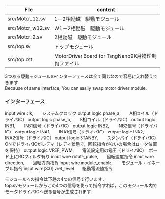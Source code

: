   
|File|content|
|---|---|
src/Motor_12.sv | 1－2相励磁　駆動モジュール  
src/Motor_w12.sv | W1－2相励磁　駆動モジュール  
src/Motor_2.sv | 2相励磁　駆動モジュール  
src/top.sv | トップモジュール  
src/top.cst | MotorDriver Board for TangNano9K用物理制約ファイル  
  
3つある駆動モジュールのインターフェースは全て同じなので容易に入れ替えできます．  
Because of same interface, You can easily swap motor driver module.
  
### インターフェース

  input  wire       clk,　　システムクロック
  output logic      phase_a,　　A相コイル（ドライバIC）
  output logic      phase_b,　　B相コイル（ドライバIC）
  output logic      INB1,　　INB1信号（ドライバIC）
  output logic      INB2,　　INB2信号（ドライバIC）
  output logic      INA1,　　INA1信号（ドライバIC）
  output logic      INA2,　　INA2信号（ドライバIC）
  output logic      STANBY,　　スタンバイ（ドライバIC）　ONでドライバICがレディ（レディ状態で，回転指令がないの場合はロータ位置を保持）
  output logic      VREF_PWM,　　電流設定用の電圧（ドライバIC）　ボード上にRCフィルタ有り
  input  wire       rotate_pulse,　　回転速度指令
  input  wire       direction,　　回転方向指令
  input  wire       module_enable,　　モジュール・イネーブル指令
  input  wire[3:0]       vref_level　　駆動電流値指令
    
  モジュールへの指令は下段の4つの信号で行います．  
  top.svモジュールからこの4つの信号を使って指令すれば，このモジュール内でモータドライバICへ送る信号が生成されます．  
    
